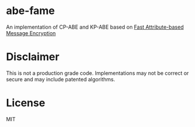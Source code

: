 # abe-fame

An implementation of CP-ABE and KP-ABE based on [Fast Attribute-based Message Encryption](https://eprint.iacr.org/2017/807.pdf)

# Disclaimer

This is not a production grade code. Implementations may not be correct or secure and may include patented algorithms.

# License
MIT
